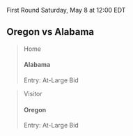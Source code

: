 First Round
Saturday, May 8 at 12:00 EDT
## Oregon vs Alabama

> Home
> #### Alabama
> Entry: At-Large Bid

> Visitor
> #### Oregon
> Entry: At-Large Bid